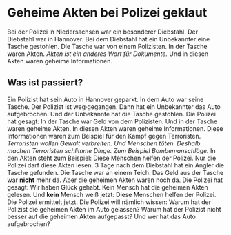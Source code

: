 # Geheime Akten bei Polizei geklaut

Bei der Polizei in Niedersachsen war ein besonderer Diebstahl. Der Diebstahl war in Hannover. Bei dem Diebstahl hat ein Unbekannter eine Tasche gestohlen. Die Tasche war von einem Polizisten. In der Tasche waren Akten.  *Akten ist ein anderes Wort für Dokumente.*  Und in diesen Akten waren geheime Informationen. 

## Was ist passiert?
Ein Polizist hat sein Auto in Hannover geparkt. In dem Auto war seine Tasche. Der Polizist ist weg·gegangen. Dann hat ein Unbekannter das Auto aufgebrochen. Und der Unbekannte hat die Tasche gestohlen. Die Polizei hat gesagt: In der Tasche war Geld von dem Polizisten. Und in der Tasche waren geheime Akten. In diesen Akten waren geheime Informationen. Diese Informationen waren zum Beispiel für den Kampf gegen Terroristen.  *Terroristen wollen Gewalt verbreiten.*   *Und Menschen töten.*   *Deshalb machen Terroristen schlimme Dinge.*   *Zum Beispiel Bomben·anschläge.*  In den Akten steht zum Beispiel: Diese Menschen helfen der Polizei. Nur die Polizei darf diese Akten lesen. 
3 Tage nach dem Diebstahl hat ein Angler die Tasche gefunden. Die Tasche war an einem Teich. Das Geld aus der Tasche war **nicht** mehr da. Aber die geheimen Akten waren noch da. Die Polizei hat gesagt: Wir haben Glück gehabt. Kein Mensch hat die geheimen Akten gelesen. Und **kein** Mensch weiß jetzt: Diese Menschen helfen der Polizei. 
Die Polizei ermittelt jetzt. Die Polizei will nämlich wissen: Warum hat der Polizist die geheimen Akten im Auto gelassen? Warum hat der Polizist nicht besser auf die geheimen Akten aufgepasst? Und wer hat das Auto aufgebrochen? 
